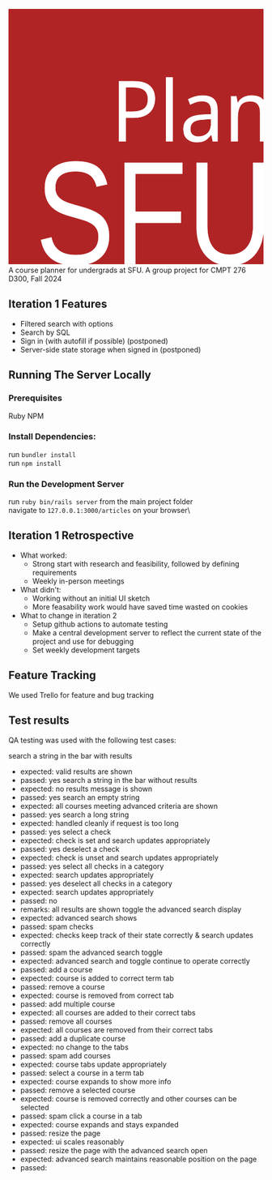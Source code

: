 ![PlanSFU](assets/PlanSFU.svg "PlanSFU")\
A course planner for undergrads at SFU. A group project for CMPT 276 D300, Fall 2024

## Iteration 1 Features ##
- Filtered search with options
- Search by SQL
- Sign in (with autofill if possible) (postponed)
- Server-side state storage when signed in (postponed)

## Running The Server Locally ##
### Prerequisites ###
Ruby
NPM

### Install Dependencies: ###
run `bundler install`\
run `npm install`

### Run the Development Server ###
run `ruby bin/rails server` from the main project folder\
navigate to `127.0.0.1:3000/articles` on your browser\

## Iteration 1 Retrospective ##
- What worked:
    - Strong start with research and feasibility, followed by defining requirements
    - Weekly in-person meetings
- What didn't:
    - Working without an initial UI sketch
    - More feasability work would have saved time wasted on cookies
- What to change in iteration 2
    - Setup github actions to automate testing
    - Make a central development server to reflect the current state of the project and use for debugging
    - Set weekly development targets

## Feature Tracking ##
We used Trello for feature and bug tracking


## Test results ##
QA testing was used with the following test cases:

search a string in the bar with results
- expected: valid results are shown
- passed: yes
search a string in the bar without results
- expected: no results message is shown
- passed: yes
search an empty string
- expected: all courses meeting advanced criteria are shown
- passed: yes
search a long string
- expected: handled cleanly if request is too long
- passed: yes
select a check
- expected: check is set and search updates appropriately
- passed: yes
deselect a check
- expected: check is unset and search updates appropriately
- passed: yes
select all checks in a category
- expected: search updates appropriately
- passed: yes
deselect all checks in a category
- expected: search updates appropriately
- passed: no
- remarks: all results are shown
toggle the advanced search display
- expected: advanced search shows
- passed: 
spam checks
- expected: checks keep track of their state correctly & search updates correctly
- passed: 
spam the advanced search toggle
- expected: advanced search and toggle continue to operate correctly
- passed: 
add a course
- expected: course is added to correct term tab
- passed: 
remove a course
- expected: course is removed from correct tab
- passed: 
add multiple course
- expected: all courses are added to their correct tabs
- passed: 
remove all courses
- expected: all courses are removed from their correct tabs
- passed: 
add a duplicate course
- expected: no change to the tabs
- passed: 
spam add courses
- expected: course tabs update appropriately
- passed: 
select a course in a term tab
- expected: course expands to show more info
- passed: 
remove a selected course
- expected: course is removed correctly and other courses can be selected
- passed: 
spam click a course in a tab
- expected: course expands and stays expanded
- passed: 
resize the page
- expected: ui scales reasonably
- passed: 
resize the page with the advanced search open
- expected: advanced search maintains reasonable position on the page
- passed: